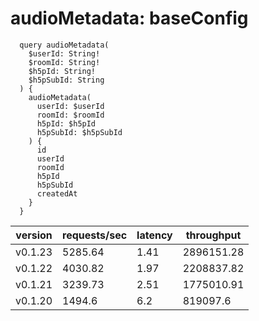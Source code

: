 # audioMetadata: baseConfig

```gql
  query audioMetadata(
    $userId: String!
    $roomId: String!
    $h5pId: String!
    $h5pSubId: String
  ) {
    audioMetadata(
      userId: $userId
      roomId: $roomId
      h5pId: $h5pId
      h5pSubId: $h5pSubId
    ) {
      id
      userId
      roomId
      h5pId
      h5pSubId
      createdAt
    }
  }
```

| version | requests/sec | latency | throughput |
| ------- | ------------ | ------- | ---------- |
| v0.1.23 | 5285.64      | 1.41    | 2896151.28 |
| v0.1.22 | 4030.82      | 1.97    | 2208837.82 |
| v0.1.21 | 3239.73      | 2.51    | 1775010.91 |
| v0.1.20 | 1494.6       | 6.2     | 819097.6   |